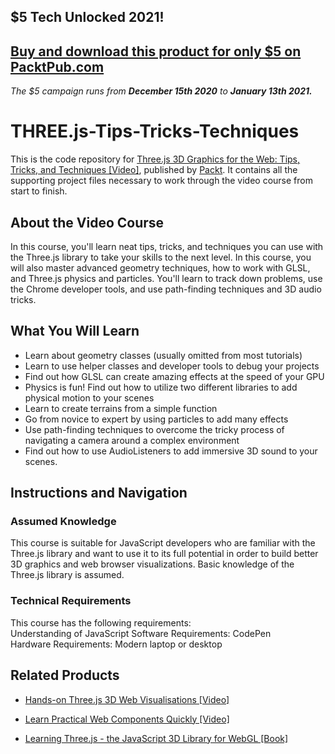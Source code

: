## $5 Tech Unlocked 2021!
[Buy and download this product for only $5 on PacktPub.com](https://www.packtpub.com/)
-----
*The $5 campaign         runs from __December 15th 2020__ to __January 13th 2021.__*

# THREE.js-Tips-Tricks-Techniques
This is the code repository for [Three.js 3D Graphics for the Web: Tips, Tricks, and Techniques [Video]](https://www.packtpub.com/game-development/three-js-3d-graphics-for-the-web-tips-tricks-and-techniques-video), published by [Packt](https://www.packtpub.com/?utm_source=github). It contains all the supporting project files necessary to work through the video course from start to finish.

 

 

## About the Video Course
In this course, you'll learn neat tips, tricks, and techniques you can use with the Three.js library to take your skills to the next level. In this course, you will also master advanced geometry techniques, how to work with GLSL, and Three.js physics and particles. You'll learn to track down problems, use the Chrome developer tools, and use path-finding techniques and 3D audio tricks.

 

<H2>What You Will Learn</H2>
<DIV class=book-info-will-learn-text>
<UL>
<LI>Learn about geometry classes (usually omitted from most tutorials)
<LI>Learn to use helper classes and developer tools to debug your projects
<LI>Find out how GLSL can create amazing effects at the speed of your GPU
<LI>Physics is fun! Find out how to utilize two different libraries to add physical motion to your scenes
<LI>Learn to create terrains from a simple function
<LI>Go from novice to expert by using particles to add many effects
<LI>Use path-finding techniques to overcome the tricky process of navigating a camera around a complex environment
<LI>Find out how to use AudioListeners to add immersive 3D sound to your scenes.
</LI></UL></DIV>

 

 

## Instructions and Navigation
### Assumed Knowledge
This course is suitable for JavaScript developers who are familiar with the Three.js library and want to use it to its full potential in order to build better 3D graphics and web browser visualizations. Basic knowledge of the Three.js library is assumed.

 

### Technical Requirements
This course has the following requirements:<br/>
Understanding of JavaScript
Software Requirements: CodePen <br/>
Hardware Requirements: Modern laptop or desktop <br/> 

 

 

 

 


## Related Products
* [Hands-on Three.js 3D Web Visualisations [Video]](https://www.packtpub.com/data/hands-on-three-js-3d-web-visualisations-video)

 


* [Learn Practical Web Components Quickly [Video]](https://www.packtpub.com/web-development/learn-practical-web-components-quickly-video)

 


* [Learning Three.js - the JavaScript 3D Library for WebGL [Book]](https://www.packtpub.com/web-development/learning-threejs-javascript-3d-library-webgl-second-edition)
